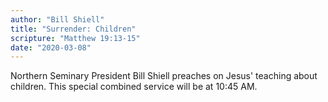 ```yaml
---
author: "Bill Shiell"
title: "Surrender: Children"
scripture: "Matthew 19:13-15"
date: "2020-03-08"
---
```


Northern Seminary President Bill Shiell preaches on Jesus' teaching about children. This special combined service will be at 10:45 AM.
